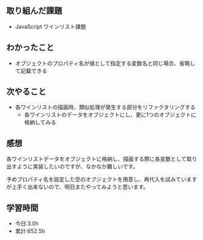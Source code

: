 ## 取り組んだ課題
- JavaScript ワインリスト課題

## わかったこと
- オブジェクトのプロパティ名が値として指定する変数名と同じ場合、省略して記載できる

## 次やること
- 各ワインリストの描画時、類似処理が発生する部分をリファクタリングする
  - 各ワインリストのデータをオブジェクトにし、更に1つのオブジェクトに格納してみる

## 感想
各ワインリストデータをオブジェクトに格納し、描画する際に各変数として取り出すように実装したいのですが、なかなか難しいです。

予めプロパティ名を設定した空のオブジェクトを用意し、再代入を試みていますが上手く出来ないので、明日またやってみようと思います。

## 学習時間
- 今日:3.0h
- 累計:652.5h
